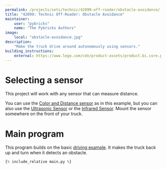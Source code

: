 ```yaml
---
permalink: /projects/sets/technic/42099-off-roader/obstacle-avoidance/
title: "42099: Technic Off-Roader: Obstacle Avoidance"
maintainer:
    user: "pybricks"
    name: "The Pybricks Authors"
image:
    local: "obstacle-avoidance.jpg"
description:
    "Make the truck drive around autonomously using sensors."
building_instructions:
    external: https://www.lego.com/cdn/product-assets/product.bi.core.pdf/6314518.pdf
---
```


# Selecting a sensor
This project will work with any sensor that can measure distance.

You can use
the [Color and Distance sensor](https://docs.pybricks.com/en/latest/pupdevices/colordistancesensor.html)
as in this example, but you can also use the
[Ultrasonic Sensor](https://docs.pybricks.com/en/latest/pupdevices/ultrasonicsensor.html)
or the
[Infrared Sensor](https://docs.pybricks.com/en/latest/pupdevices/infraredsensor.html).
Mount the sensor somewhere on the front of your truck.

# Main program

This program builds on the basic [driving example](../driving). It makes the
truck back up and turn when it detects an obstacle.

```python
{% include_relative main.py %}
```

